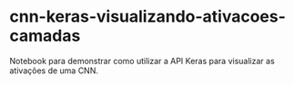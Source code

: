 # cnn-keras-visualizando-ativacoes-camadas
Notebook para demonstrar como utilizar a API Keras para visualizar as ativações de uma CNN.

